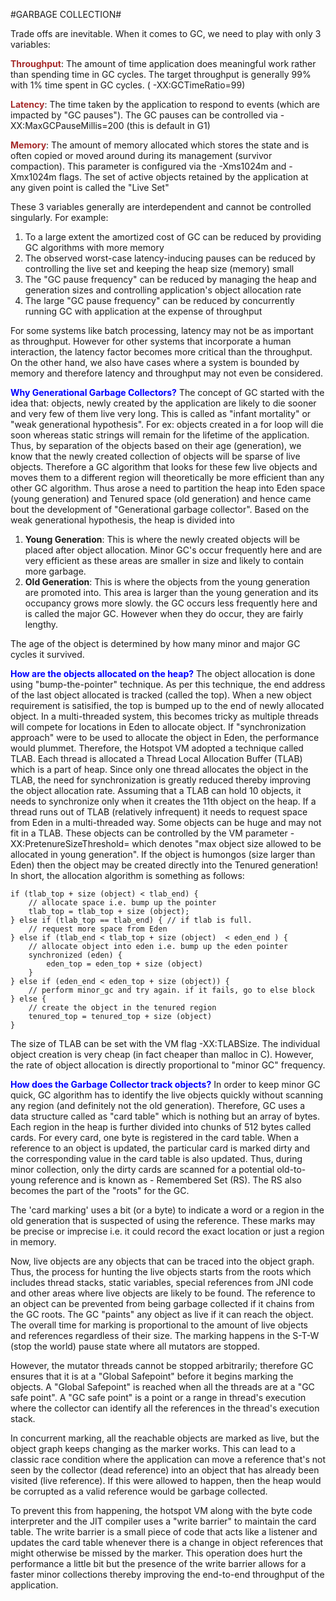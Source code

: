 #GARBAGE COLLECTION#

Trade offs are inevitable. When it comes to GC, we need to play with only 3 variables:

<span style="color:brown">**Throughput**</span>: The amount of time application does meaningful work rather than spending time in GC cycles. The target throughput is generally 99% with 1% time spent in GC cycles. ( -XX:GCTimeRatio=99)
 
<span style="color:brown">**Latency**</span>: The time taken by the application to respond to events (which are impacted by "GC pauses"). The GC pauses can be controlled via -XX:MaxGCPauseMillis=200 (this is default in G1)

<span style="color:brown">**Memory**</span>: The amount of memory allocated which stores the state and is often copied or moved around during its management (survivor compaction). This parameter is configured via the -Xms1024m and -Xmx1024m flags. The set of active objects retained by the application at any given point is called the "Live Set"


These 3 variables generally are interdependent and cannot be controlled singularly. For example:

1. To a large extent the amortized cost of GC can be reduced by providing GC algorithms with more memory
2. The observed worst-case latency-inducing pauses can be reduced by controlling the live set and keeping the heap size (memory) small
3. The "GC pause frequency" can be reduced by managing the heap and generation sizes and controlling application's object allocation rate
4. The large "GC pause frequency" can be reduced by concurrently running GC with application at the expense of throughput


For some systems like batch processing, latency may not be as important as throughput. However for other systems that incorporate a human interaction, the latency factor becomes more critical than the throughput. On the other hand, we also have cases where a system is bounded by memory and therefore latency and throughput may not even be considered.

<span style="color:blue">**Why Generational Garbage Collectors?**</span>
The concept of GC started with the idea that: objects, newly created by the application are likely to die sooner and very few of them live very long. This is called as "infant mortality" or "weak generational hypothesis". For ex: objects created in a for loop will die soon whereas static strings will remain for the lifetime of the application. Thus, by separation of the objects based on their age (generation), we know that the newly created collection of objects will be sparse of live objects. Therefore a GC algorithm that looks for these few live objects and moves them to a different region will theoretically be more efficient than any other GC algorithm. Thus arose a need to partition the heap into Eden space (young generation) and Tenured space (old generation) and hence came bout the development of "Generational garbage collector". Based on the weak generational hypothesis, the heap is divided into

1. **Young Generation**: This is where the newly created objects will be placed after object allocation. Minor GC's occur frequently here and are very efficient as these areas are smaller in size and likely to contain more garbage.
2. **Old Generation**: This is where the objects from the young generation are promoted into. This area is larger than the young generation and its occupancy grows more slowly. the GC occurs less frequently here and is called the major GC. However when they do occur, they are fairly lengthy.

The age of the object is determined by how many minor and major GC cycles it survived.

<span style="color:blue">**How are the objects allocated on the heap?**</span>
The object allocation is done using "bump-the-pointer" technique. As per this technique, the end address of the last object allocated is tracked (called the top). When a new object requirement is satisified, the top is bumped up to the end of newly allocated object. In a multi-threaded system, this becomes tricky as multiple threads will compete for locations in Eden to allocate object. If "synchronization approach" were to be used to allocate the object in Eden, the performance would plummet. Therefore, the Hotspot VM adopted a technique called TLAB.
Each thread is allocated a Thread Local Allocation Buffer (TLAB) which is a part of heap. Since only one thread allocates the object in the TLAB, the need for synchronization is greatly reduced thereby improving the object allocation rate. Assuming that a TLAB can hold 10 objects, it needs to synchronize only when it creates the 11th object on the heap. If a thread runs out of TLAB (relatively infrequent) it needs to request space from Eden in a multi-threaded way.
Some objects can be huge and may not fit in a TLAB. These objects can be controlled by the VM parameter -XX:PretenureSizeThreshold=<size> which denotes "max object size allowed to be allocated in young generation". If the object is humongos (size larger than Eden) then the object may be created directly into the Tenured generation!
In short, the allocation algorithm is something as follows:

    if (tlab_top + size (object) < tlab_end) {
        // allocate space i.e. bump up the pointer
        tlab_top = tlab_top + size (object);
    } else if (tlab_top == tlab_end) { // if tlab is full.
        // request more space from Eden
    } else if (tlab_end < tlab_top + size (object)  < eden_end ) {
        // allocate object into eden i.e. bump up the eden pointer
        synchronized (eden) {
            eden_top = eden_top + size (object) 
        }
    } else if (eden_end < eden_top + size (object)) {
        // perform minor_gc and try again. if it fails, go to else block
    } else {
        // create the object in the tenured region
        tenured_top = tenured_top + size (object)
    }


The size of TLAB can be set with the VM flag -XX:TLABSize. The individual object creation is very cheap (in fact cheaper than malloc in C). However, the rate of object allocation is directly proportional to "minor GC" frequency.

<span style="color:blue">**How does the Garbage Collector track objects?**</span>
In order to keep minor GC quick, GC algorithm has to identify the live objects quickly without scanning any region (and definitely not the old generation). Therefore, GC uses a data structure called as "card table" which is nothing but an array of bytes. Each region in the heap is further divided into chunks of 512 bytes called cards. For every card, one byte is registered in the card table. When a reference to an object is updated, the particular card is marked dirty and the corresponding value in the card table is also updated. Thus, during minor collection, only the dirty cards are scanned for a potential old-to-young reference and is known as - Remembered Set (RS). The RS also becomes the part of the "roots" for the GC.

The 'card marking' uses a bit (or a byte) to indicate a word or a region in the old generation that is suspected of using the reference. These marks may be precise or imprecise i.e. it could record the exact location or just a region in memory.

Now, live objects are any objects that can be traced into the object graph. Thus, the process for hunting the live objects starts from the roots which includes thread stacks, static variables, special references from JNI code and other areas where live objects are likely to be found. The reference to an object can be prevented from being garbage collected if it chains from the GC roots. The GC "paints" any object as live if it can reach the object. The overall time for marking is proportional to the amount of live objects and references regardless of their size. The marking happens in the S-T-W (stop the world) pause state where all mutators are stopped.

However, the mutator threads cannot be stopped arbitrarily; therefore GC ensures that it is at a "Global Safepoint" before it begins marking the objects. A "Global Safepoint" is reached when all the threads are at a "GC safe point". A "GC safe point" is a point or a range in thread's execution where the collector can identify all the references in the thread's execution stack.

In concurrent marking, all the reachable objects are marked as live, but the object graph keeps changing as the marker works. This can lead to a classic race condition where the application can move a reference that's not seen by the collector (dead reference) into an object that has already been visited (live reference). If this were allowed to happen, then the heap would be corrupted as a valid reference would be garbage collected.

To prevent this from happening, the hotspot VM along with the byte code interpreter and the JIT compiler uses a "write barrier" to maintain the card table. The write barrier is a small piece of code that acts like a listener and updates the card table whenever there is a change in object references that might otherwise be missed by the marker. This operation does hurt the performance a little bit but the presence of the write barrier allows for a faster minor collections thereby improving the end-to-end throughput of the application.